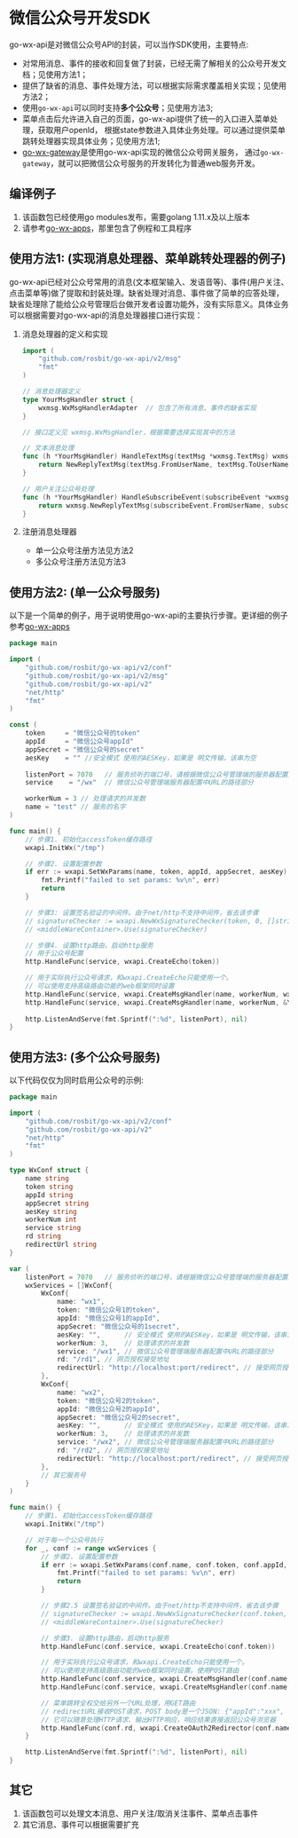 # 微信公众号开发SDK

go-wx-api是对微信公众号API的封装，可以当作SDK使用，主要特点:

 - 对常用消息、事件的接收和回复做了封装，已经无需了解相关的公众号开发文档；见使用方法1；
 - 提供了缺省的消息、事件处理方法，可以根据实际需求覆盖相关实现；见使用方法2；
 - 使用`go-wx-api`可以同时支持**多个公众号**；见使用方法3;
 - 菜单点击后允许进入自己的页面，go-wx-api提供了统一的入口进入菜单处理，获取用户openId，
   根据state参数进入具体业务处理。可以通过提供菜单跳转处理器实现具体业务；见使用方法1;
 - [go-wx-gateway](https://github.com/rosbit/go-wx-gateway)是使用go-wx-api实现的微信公众号网关服务，
   通过`go-wx-gateway`，就可以把微信公众号服务的开发转化为普通web服务开发。

## 编译例子
 1. 该函数包已经使用go modules发布，需要golang 1.11.x及以上版本
 1. 请参考[go-wx-apps](https://github.com/rosbit/go-wx-apps)，那里包含了例程和工具程序

## 使用方法1: (实现消息处理器、菜单跳转处理器的例子)

go-wx-api已经对公众号常用的消息(文本框架输入、发语音等)、事件(用户关注、点击菜单等)做了提取和封装处理。缺省处理对消息、事件做了简单的应答处理，缺省处理除了能给公众号管理后台做开发者设置功能外，没有实际意义。具体业务可以根据需要对go-wx-api的消息处理器接口进行实现：

 1. 消息处理器的定义和实现

    ```go
    import (
        "github.com/rosbit/go-wx-api/v2/msg"
        "fmt"
    )

    // 消息处理器定义
    type YourMsgHandler struct {
        wxmsg.WxMsgHandlerAdapter  // 包含了所有消息、事件的缺省实现
    }

    // 接口定义见 wxmsg.WxMsgHandler，根据需要选择实现其中的方法

    // 文本消息处理
    func (h *YourMsgHandler) HandleTextMsg(textMsg *wxmsg.TextMsg) wxmsg.ReplyMsg {
        return NewReplyTextMsg(textMsg.FromUserName, textMsg.ToUserName, fmt.Sprintf("收到了消息:%s", textMsg.Content))
    }

    // 用户关注公众号处理
    func (h *YourMsgHandler) HandleSubscribeEvent(subscribeEvent *wxmsg.SubscribeEvent) wxmsg.ReplyMsg {
        return wxmsg.NewReplyTextMsg(subscribeEvent.FromUserName, subscribeEvent.ToUserName, "welcome")
    }
    ```

 1. 注册消息处理器
    - 单一公众号注册方法见方法2
    - 多公众号注册方法见方法3

## 使用方法2: (单一公众号服务)

以下是一个简单的例子，用于说明使用go-wx-api的主要执行步骤。更详细的例子参考[go-wx-apps](https://github.com/rosbit/go-wx-apps)

```go
package main

import (
	"github.com/rosbit/go-wx-api/v2/conf"
	"github.com/rosbit/go-wx-api/v2/msg"
	"github.com/rosbit/go-wx-api/v2"
	"net/http"
	"fmt"
)

const (
	token     = "微信公众号的token"
	appId     = "微信公众号appId"
	appSecret = "微信公众号的secret"
	aesKey    = "" //安全模式 使用的AESKey，如果是 明文传输，该串为空
	
	listenPort = 7070   // 服务侦听的端口号，请根据微信公众号管理端的服务器配置正确设置
	service    = "/wx"  // 微信公众号管理端服务器配置中URL的路径部分

	workerNum = 3 // 处理请求的并发数
	name = "test" // 服务的名字
)

func main() {
	// 步骤1. 初始化accessToken缓存路径
	wxapi.InitWx("/tmp")

	// 步骤2. 设置配置参数
	if err := wxapi.SetWxParams(name, token, appId, appSecret, aesKey); err != nil {
		fmt.Printf("failed to set params: %v\n", err)
		return
	}

	// 步骤3: 设置签名验证的中间件。由于net/http不支持中间件，省去该步骤
	// signatureChecker := wxapi.NewWxSignatureChecker(token, 0, []string{service})
	// <middleWareContainer>.Use(signatureChecker)

	// 步骤4. 设置http路由，启动http服务
	// 用于公众号配置
	http.HandleFunc(service, wxapi.CreateEcho(token))

	// 用于实际执行公众号请求，和wxapi.CreateEcho只能使用一个。
	// 可以使用支持高级路由功能的web框架同时设置
	http.HandleFunc(service, wxapi.CreateMsgHandler(name, workerNum, wxmsg.MsgHandler))  // 使用缺省的消息处理器
	http.HandleFunc(service, wxapi.CreateMsgHandler(name, workerNum, &YourMsgHandler{})) // 使用自定义的消息处理器
	                                         
	http.ListenAndServe(fmt.Sprintf(":%d", listenPort), nil)
}
```

## 使用方法3: (多个公众号服务)

以下代码仅仅为同时启用公众号的示例:

```go
package main

import (
	"github.com/rosbit/go-wx-api/v2/conf"
	"github.com/rosbit/go-wx-api/v2"
	"net/http"
	"fmt"
)

type WxConf struct {
	name string
	token string
	appId string
	appSecret string
	aesKey string
	workerNum int
	service string
	rd string
	redirectUrl string
}

var (
	listenPort = 7070   // 服务侦听的端口号，请根据微信公众号管理端的服务器配置正确设置
	wxServices = []WxConf{
		WxConf{
			name: "wx1",
			token: "微信公众号1的token",
			appId: "微信公众号1的appId",
			appSecret: "微信公众号的1secret",
			aesKey: "",      // 安全模式 使用的AESKey，如果是 明文传输，该串为空
			workerNum: 3,    // 处理请求的并发数
			service: "/wx1", // 微信公众号管理端服务器配置中URL的路径部分
			rd: "/rd1", // 网页授权接受地址
			redirectUrl: "http://localhost:port/redirect", // 接受网页授权转发的其它服务
		},
		WxConf{
			name: "wx2",
			token: "微信公众号2的token",
			appId: "微信公众号2的appId",
			appSecret: "微信公众号2的secret",
			aesKey: "",      // 安全模式 使用的AESKey，如果是 明文传输，该串为空
			workerNum: 3,    // 处理请求的并发数
			service: "/wx2", // 微信公众号管理端服务器配置中URL的路径部分
			rd: "/rd2", // 网页授权接受地址
			redirectUrl: "http://localhost:port/redirect", // 接受网页授权转发的其它服务
		},
		// 其它服务号
	}
)

func main() {
	// 步骤1. 初始化accessToken缓存路径
	wxapi.InitWx("/tmp")

	// 对于每一个公众号执行
	for _, conf := range wxServices {
		// 步骤2. 设置配置参数
		if err := wxapi.SetWxParams(conf.name, conf.token, conf.appId, conf.appSecret, conf.aesKey); err != nil {
			fmt.Printf("failed to set params: %v\n", err)
			return
		}

		// 步骤2.5 设置签名验证的中间件。由于net/http不支持中间件，省去该步骤
		// signatureChecker := wxapi.NewWxSignatureChecker(conf.token, 0, []string{conf.service})
		// <middleWareContainer>.Use(signatureChecker)

		// 步骤3. 设置http路由，启动http服务
		http.HandleFunc(conf.service, wxapi.CreateEcho(conf.token))     // 用于配置

		// 用于实际执行公众号请求，和wxapi.CreateEcho只能使用一个。
		// 可以使用支持高级路由功能的web框架同时设置。使用POST路由
		http.HandleFunc(conf.service, wxapi.CreateMsgHandler(conf.name, conf.workerNum, wxmsg.MsgHandler))  // 使用缺省的消息处理器
		http.HandleFunc(conf.service, wxapi.CreateMsgHandler(conf.name, conf.workerNum, &YourMsgHandler{})) // 使用自定义的消息处理器

		// 菜单跳转全权交给另外一个URL处理，用GET路由
		// redirectURL接收POST请求，POST body是一个JSON: {"appId":"xxx", "openId", "xxx", "state": "xxx", "userInfo": {}}
		// 它可以随意处理HTTP请求、输出HTTP响应，响应结果直接返回公众号浏览器
		http.HandleFunc(conf.rd, wxapi.CreateOAuth2Redirector(conf.name, conf.workerNum, conf.redirectUrl))
	}

	http.ListenAndServe(fmt.Sprintf(":%d", listenPort), nil)
}

```

## 其它
 1. 该函数包可以处理文本消息、用户关注/取消关注事件、菜单点击事件
 2. 其它消息、事件可以根据需要扩充
